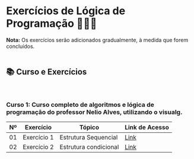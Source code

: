 # Exercícios de Lógica de Programação 🧠🤯😬


**Nota:** Os exercícios serão adicionados gradualmente, à medida que forem concluídos.
<br>
<br>

## 📚 Curso e Exercícios
<br>

### Curso 1: **Curso completo de algoritmos e lógica de programação do professor Nelio Alves, utilizando o visualg.**

| Nº | Exercício  | Tópico | Link de Acesso |
|--- | ---------- | ------ | -------------- |
| 01 | Exercício 1 | Estrutura Sequencial | [Link](https://github.com/sant1ana/logica-programacao-exercicios/tree/main/Curso-01/Estrutura%20Sequencial) |
| 02 | Exercício 2 | Estrutura condicional | [Link](https://github.com/sant1ana/logica-programacao-exercicios/tree/main/Curso-01/Estrutura%20condicional) |
